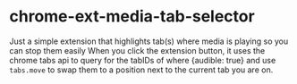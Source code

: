 # chrome-ext-media-tab-selector
Just a simple extension that highlights tab(s) where media is playing so you can stop them easily
When you click the extension button, it uses the chrome tabs api to query for the tabIDs of where {audible: true} and use `tabs.move` 
to swap them to a position next to the current tab you are on.

